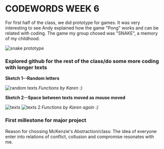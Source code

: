 # CODEWORDS WEEK 6

For first half of the class, we did prototype for games. It was very interesting to see Andy explained how the game "Pong" works and can be related with coding. The game my group chosed was "SNAKE", a memory of my childhood. 

![snake prototype ](https://user-images.githubusercontent.com/68975607/91955966-8bf00000-ed36-11ea-8436-966c71664fd1.gif)

### Explored github for the rest of the class/do some more coding with longer texts

**Sketch 1--Random letters**

![random texts](https://user-images.githubusercontent.com/68975607/91955613-0bc99a80-ed36-11ea-8a9f-88f0bcfae15b.jpg)
*Functions by Karen :)*


**Sketch 2--Space between texts moved as mouse moved**

![texts](https://user-images.githubusercontent.com/68975607/91955630-11bf7b80-ed36-11ea-9bcf-ff68324bceb7.jpg)
![texts 2](https://user-images.githubusercontent.com/68975607/91955638-15eb9900-ed36-11ea-9330-b57aa1ad5ea7.jpg)
*Functions by Karen again :)*


### First millestone for major project

Reason for choosing McKenzie's Abstraction/class: The idea of everyone enter into relations of conflict, collusion and compromise resonates with me.
